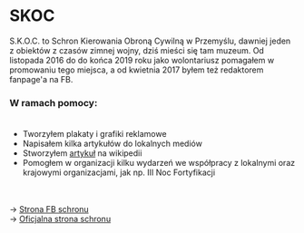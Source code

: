# SKOC

S.K.O.C. to Schron Kierowania Obroną Cywilną w Przemyślu, dawniej jeden z obiektów z czasów zimnej wojny, dziś mieści się tam muzeum. Od listopada 2016 do do końca 2019 roku jako wolontariusz pomagałem w promowaniu tego miejsca, a od kwietnia 2017 byłem też redaktorem fanpage'a na FB.

### W ramach pomocy:<br><br>
<ul>
  <li>Tworzyłem plakaty i grafiki reklamowe</li>
  <li>Napisałem kilka artykułów do lokalnych mediów</li>
  <li>Stworzyłem <a href="https://pl.wikipedia.org/wiki/Schron_Kierowania_Obron%C4%85_Cywiln%C4%85">artykuł</a> na wikipedii</li>
  <li>Pomogłem w organizacji kilku wydarzeń we współpracy z lokalnymi oraz krajowymi organizacjami, jak np. III Noc Fortyfikacji</li>
</ul>
<br><br>
-> <a href="https://www.facebook.com/SKOC.Przemysl/">Strona FB schronu</a><br>
-> <a href="http://www.schron.webfabryka.pl/">Oficjalna strona schronu</a>
